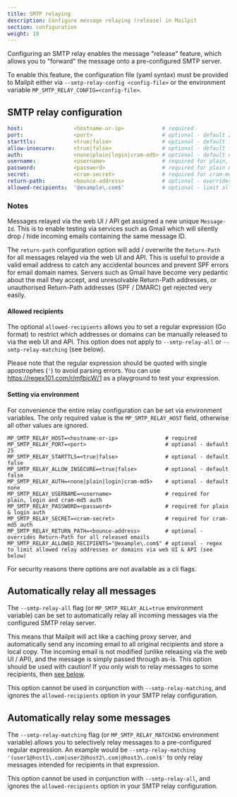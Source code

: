 ```yaml
---
title: SMTP relaying
description: Configure message relaying (release) in Mailpit
section: configuration
weight: 10
---
```


Configuring an SMTP relay enables the message "release" feature, which allows you to "forward" the message onto a pre-configured SMTP server.

To enable this feature, the configuration file (yaml syntax) must be provided to Mailpit either via `--smtp-relay-config <config-file>` or the environment variable `MP_SMTP_RELAY_CONFIG=<config-file>`.

## SMTP relay configuration

```yaml
host:                <hostname-or-ip>            # required
port:                <port>                      # optional - default 25
starttls:            <true|false>                # optional - default false
allow-insecure:      <true|false>                # optional - default false
auth:                <none|plain|login|cram-md5> # optional - default none
username:            <username>                  # required for plain, login and cram-md5 auth
password:            <password>                  # required for plain & login auth
secret:              <cram-secret>               # required for cram-md5 auth
return-path:         <bounce-address>            # optional - overrides Return-Path for all released emails
allowed-recipients:  '@example\.com$'            # optional - limit allowed relay addresses or domains
```

### Notes
Messages relayed via the web UI / API get assigned a new unique `Message-Id`. This is to enable testing via services such as Gmail which will silently drop / hide incoming emails containing the same message ID. 

The `return-path` configuration option will add / overwrite the `Return-Path` for all messages relayed via the web UI and API.
This is useful to provide a valid email address to catch any accidental bounces and prevent SPF errors for email domain names.
Servers such as Gmail have become very pedantic about the mail they accept, and unresolvable Return-Path addresses, or unauthorised Return-Path addresses (SPF / DMARC) get rejected very easily.


#### Allowed recipients

The optional `allowed-recipients` allows you to set a regular expression (Go format) to restrict which addresses or domains can be manually released to via the web UI and API. This option does not apply to `--smtp-relay-all` or `--smtp-relay-matching` (see below).

Please note that the regular expression should be quoted with single apostrophes (`'`) to avoid parsing errors. You can use https://regex101.com/r/mfbicW/1 as a playground to test your expression.


#### Setting via environment

For convenience the entire relay configuration can be set via environment variables. The only required value is the `MP_SMTP_RELAY_HOST` field, otherwise all other values are ignored.

```shell
MP_SMTP_RELAY_HOST=<hostname-or-ip>               # required
MP_SMTP_RELAY_PORT=<port>                         # optional - default 25
MP_SMTP_RELAY_STARTTLS=<true|false>               # optional - default false
MP_SMTP_RELAY_ALLOW_INSECURE=<true|false>         # optional - default false
MP_SMTP_RELAY_AUTH=<none|plain|login|cram-md5>    # optional - default none
MP_SMTP_RELAY_USERNAME=<username>                 # required for plain, login and cram-md5 auth
MP_SMTP_RELAY_PASSWORD=<password>                 # required for plain & login auth
MP_SMTP_RELAY_SECRET=<cram-secret>                # required for cram-md5 auth
MP_SMTP_RELAY_RETURN_PATH=<bounce-address>        # optional - overrides Return-Path for all released emails
MP_SMTP_RELAY_ALLOWED_RECIPIENTS="@example\.com$" # optional - regex to limit allowed relay addresses or domains via web UI & API (see below)
```

For security reasons there options are not available as a cli flags.


## Automatically relay all messages

The `--smtp-relay-all` flag (or `MP_SMTP_RELAY_ALL=true` environment variable) can be set to automatically relay all incoming messages via the configured SMTP relay server. 

This means that Mailpit will act like a caching proxy server, and automatically send any incoming email to all original recipients and store a local copy.
The incoming email is not modified (unlike releasing via the web UI / API), and the message is simply passed through as-is. This option should be used with caution! If you only wish to relay messages to some recipients, then [see below](#automatically-relay-some-messages). 

This option cannot be used in conjunction with `--smtp-relay-matching`, and ignores the `allowed-recipients` option in your SMTP relay configuration.


## Automatically relay some messages

The `--smtp-relay-matching` flag (or `MP_SMTP_RELAY_MATCHING` environment variable) allows you to selectively relay messages to a pre-configured regular expression. An example would be `--smtp-relay-matching '(user1@host1\.com|user2@host2\.com|@host3\.com)$'` to only relay messages intended for recipients in that expression.

This option cannot be used in conjunction with `--smtp-relay-all`, and ignores the `allowed-recipients` option in your SMTP relay configuration.
